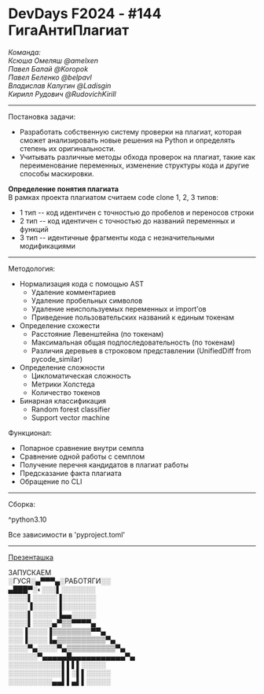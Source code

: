 # DevDays F2024 - #144 ГигаАнтиПлагиат  

*Команда:  
Ксюша Омеляш @amelxen  
Павел Балай @Koropok  
Павел Беленко @belpavl  
Владислав Калугин @Ladisgin  
Кирилл Рудович @RudovichKirill*

---

Постановка задачи:  
- Разработать собственную систему проверки на плагиат, которая сможет анализировать новые решения на Python и определять степень их оригинальности.
- Учитывать различные методы обхода проверок на плагиат, такие как переименование переменных, изменение структуры кода и другие способы маскировки.  

**Определение понятия плагиата**  
В рамках проекта плагиатом считаем code clone 1, 2, 3 типов:
- 1 тип -- код идентичен с точностью до пробелов и переносов строки
- 2 тип -- код идентичен с точностью до названий переменных и функций
- 3 тип -- идентичные фрагменты кода с незначительными модификациями

---

Методология:
- Нормализация кода с помощью AST
  - Удаление комментариев
  - Удаление пробельных символов
  - Удаление неиспользуемых переменных и import’ов
  - Приведение пользовательских названий к единым токенам
- Определение схожести
  - Расстояние Левенштейна (по токенам)
  - Максимальная общая подпоследовательность (по токенам)
  - Различия деревьев в строковом представлении (UnifiedDiff from pycode_similar)
- Определение сложности
  - Цикломатическая сложность
  - Метрики Холстеда
  - Количество токенов
- Бинарная классификация
  - Random forest classifier
  - Support vector machine

Функционал:
- Попарное сравнение внутри семпла
- Сравнение одной работы с семплом
- Получение перечня кандидатов в плагиат работы
- Предсказание факта плагиата
- Обращение по CLI
---
Сборка:

^python3.10

Все зависимости в 'pyproject.toml'

---
[Презенташка](https://docs.google.com/presentation/d/1lX8VI3qM7NCENPAQtxndRVCXGD2WKvrE/edit#slide=id.p4)

ЗАПУСКАЕМ  
░ГУСЯ░▄▀▀▀▄░РАБОТЯГИ░░  
▄███▀░◐░░░▌░░░░░░░  
░░░░▌░░░░░▐░░░░░░░  
░░░░▐░░░░░▐░░░░░░░  
░░░░▌░░░░░▐▄▄░░░░░  
░░░░▌░░░░▄▀▒▒▀▀▀▀▄  
░░░▐░░░░▐▒▒▒▒▒▒▒▒▀▀▄  
░░░▐░░░░▐▄▒▒▒▒▒▒▒▒▒▒▀▄  
░░░░▀▄░░░░▀▄▒▒▒▒▒▒▒▒▒▒▀▄  
░░░░░░▀▄▄▄▄▄█▄▄▄▄▄▄▄▄▄▄▄▀▄  
░░░░░░░░░░░▌▌▌▌░░░░░  
░░░░░░░░░░░▌▌░▌▌░░░░░  
░░░░░░░░░▄▄▌▌▄▌▌░░░░░  
